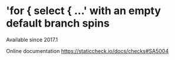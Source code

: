 # 'for { select { ...' with an empty default branch spins

Available since
    2017.1

Online documentation
    https://staticcheck.io/docs/checks#SA5004
